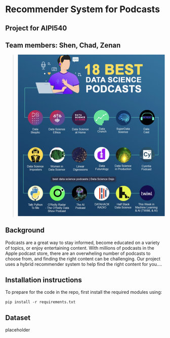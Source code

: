 # Recommender System for Podcasts
## Project for AIPI540
## Team members: Shen, Chad, Zenan

>![img.jpg](assets/bestdspods.jpg)

## Background
Podcasts are a great way to stay informed, become educated on a variety of topics, or enjoy entertaining content. With millions of podcasts in the Apple podcast store, there are an overwheling number of podcasts to choose from, and finding the right content can be challenging. Our project uses a hybrid recommender system to help find the right content for you....

## Installation instructions

To prepare for the code in the repo, first install the required modules using:

```
pip install -r requirements.txt
```


## Dataset
placeholder

